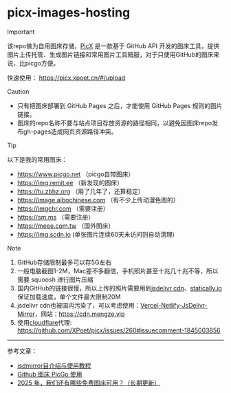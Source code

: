 # picx-images-hosting 

> [!important]
> 该repo做为自用图床存储，[PicX](https://github.com/XPoet/picx) 是一款基于 GitHub API 开发的图床工具，提供图片上传托管、生成图片链接和常用图片工具箱服，对于只使用GitHub的图床来说，比picgo方便。

快速使用： https://picx.xpoet.cn/#/upload 

> [!CAUTION]
> * 只有把图床部署到 GitHub Pages 之后，才能使用 GitHub Pages 规则的图片链接。
> * 图床的repo名称不要与站点项目存放资源的路径相同，以避免因图床repo发布gh-pages造成网页资源路径冲突。

> [!TIP]
> 以下是我的常用图床：
> * https://www.picgo.net （picgo自带图床）
> * https://img.remit.ee （新发现的图床）
> * https://tu.zbhz.org （用了几年了，还算稳定）
> * https://image.aibochinese.com （有不少上传动漫色图的）
> * https://imgchr.com （需要注册）
> * https://sm.ms （需要注册）
> * https://meee.com.tw （国外图床）
> * https://img.scdn.io (单张图片连续60天未访问则自动清理)



> [!note]
> 1. GitHub存储限制最多可以存5G左右
> 1. 一般电脑截图1-2M，Mac差不多翻倍，手机照片甚至十兆几十兆不等，所以需要 squoosh 进行图片压缩
> 1. 国内GitHub的链接很慢，所以上传的照片需要用到[jsdelivr cdn](https://www.jsdelivr.com)、[statically.io](https://statically.io/)保证加载速度，单个文件最大限制20M
> 1. jsdelivr cdn也被国内污染了，可以考虑使用：[Vercel-Netlify-JsDelivr-Mirror](https://github.com/JanePHPDev/Vercel-Netlify-JsDelivr-Mirror)，网站：https://cdn.mengze.vip
> 1. 使用[cloudflare](https://www.cloudflare.com/zh-cn/)代理: https://github.com/XPoet/picx/issues/260#issuecomment-1845003856

---

参考文章：

* [jsdmirror目介绍与使用教程](https://blog.jsdmirror.com/2.html)
* [Github 图床 PicGo 使用](https://wlcheng.cc/posts/github_picture_bed/)
* [2025 年，我们还有哪些免费图床可用？（长期更新）](https://sspai.com/post/98911)

